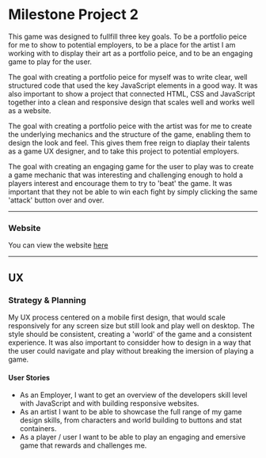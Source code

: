 ﻿# Milestone Project 2
 
This game was designed to fullfill three key goals. To be a portfolio peice for me to show to potential employers, to be a place for the artist I am working with to display their art as a portfolio peice, and to be an engaging game to play for the user. 
 
The goal with creating a portfolio peice for myself was to write clear, well structured code that used the key JavaScript elements in a good way. It was also important to show a project that connected HTML, CSS and JavaScript together into a clean and responsive design that scales well and works well as a website.

The goal with creating a portfolio peice with the artist was for me to create the underlying mechanics and the structure of the game, enabling them to design the look and feel. This gives them free reign to diaplay their talents as a game UX designer, and to take this project to potential employers. 

The goal with creating an engaging game for the user to play was to create a game mechanic that was interesting and challenging enough to hold a players interest and encourage them to try to 'beat' the game. It was important that they not be able to win each fight by simply clicking the same 'attack' button over and over.  
 
*** 
### Website
 
You can view the website [here]( https://littleblue418.github.io/Milestone2/)

***
## UX 

### Strategy & Planning
My UX process centered on a mobile first design, that would scale responsively for any screen size but still look and play well on desktop. The style should be consistent, creating a 'world' of the game and a consistent experience. It was also important to considder how to design in a way that the user could navigate and play without breaking the imersion of playing a game.

#### User Stories
* As an Employer, I want to get an overview of the developers skill level with JavaScript and with building responsive websites. 
* As an artist I want to be able to showcase the full range of my game design skills, from characters and world building to buttons and stat containers. 
* As a player / user I want to be able to play an engaging and emersive game that rewards and challenges me. 
